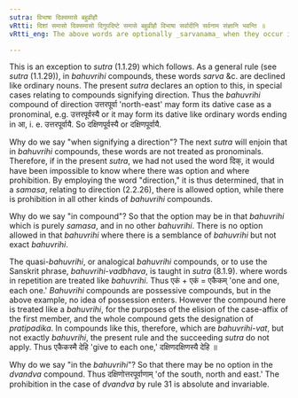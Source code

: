 ```yaml
---
sutra: विभाषा दिक्समासे बहुव्रीहौ
vRtti: दिशां समासो दिक्समासो दिगुपदिष्टे समासे बहुव्रीहौ विभाषा सर्वादीनि सर्वनाम संज्ञानि भवन्ति ॥
vRtti_eng: The above words are optionally _sarvanama_ when they occur in a _bahuvrihi_ compound signifying direction (II. 2. 26.)

---
```

This is an exception to _sutra_ (1.1.29) which follows. As a general rule (see _sutra_ (1.1.29)), in _bahuvrihi_ compounds, these words _sarva_ &c. are declined like ordinary nouns. The present _sutra_ declares an option to this, in special cases relating to compounds signifying direction. Thus the _bahuvrihi_ compound of direction उत्तरपूर्वा 'north-east' may form its dative case as a pronominal, e.g. उत्तरपूर्वस्यै or it may form its dative like ordinary words ending in आ, i. e. उत्तरपूर्वायै. So दक्षिणपूर्वस्यै or दक्षिणपूर्वायै.

Why do we say "when signifying a direction"? The next _sutra_ will enjoin that in _bahuvrihi_ compounds, these words are not treated as pronominals. Therefore, if in the present _sutra_, we had not used the word दिक्, it would have been impossible to know where there was option and where prohibition. By employing the word "direction," it is thus determined, that in a _samasa_, relating to direction (2.2.26), there is allowed option, while there is prohibition in all other kinds of _bahuvrihi_ compounds.

Why do we say "in compound"? So that the option may be in that _bahuvrihi_ which is purely _samasa_, and in no other _bahuvrihi_. There is no option allowed in that _bahuvrihi_ where there is a semblance of _bahuvrihi_ but not exact _bahuvrihi_.

The quasi-_bahuvrihi_, or analogical _bahuvrihi_ compounds, or to use the Sanskrit phrase, _bahuvrihi_-_vadbhava_, is taught in _sutra_ (8.1.9). where words in repetition are treated like _bahuvrihi_. Thus एकं + एकं = एकैकम् 'one and one, each one.' _Bahuvrihi_ compounds are possessive compounds, but in the above example, no idea of possession enters. However the compound here is treated like a _bahuvrihi_, for the purposes of the elision of the case-affix of the first member, and the whole compound gets the designation of _pratipadika_. In compounds like this, therefore, which are _bahuvrihi_-_vat_, but not exactly _bahuvrihi_, the present rule and the succeeding _sutra_ do not apply. Thus एकैकस्मै देहि 'give to each one,' दक्षिणदक्षिणस्यै देहि ॥

Why do we say "in the _bahuvrihi_"? So that there may be no option in the _dvandva_ compound. Thus दक्षिणोत्तरपूर्वाणाम् 'of the south, north and east.' The prohibition in the case of _dvandva_ by rule 31 is absolute and invariable.